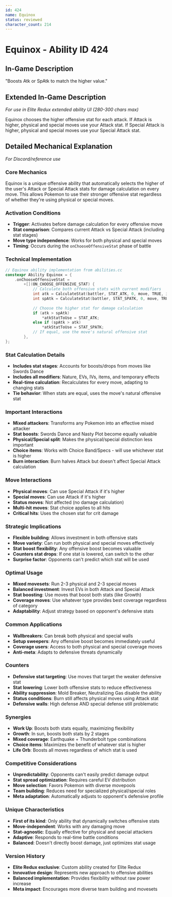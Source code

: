 ```yaml
---
id: 424
name: Equinox
status: reviewed
character_count: 214
---
```


# Equinox - Ability ID 424

## In-Game Description
"Boosts Atk or SpAtk to match the higher value."

## Extended In-Game Description
*For use in Elite Redux extended ability UI (280-300 chars max)*

Equinox chooses the higher offensive stat for each attack. If Attack is higher, physical and special moves use your Attack stat. If Special Attack is higher, physical and special moves use your Special Attack stat.

## Detailed Mechanical Explanation
*For Discord/reference use*

### Core Mechanics
Equinox is a unique offensive ability that automatically selects the higher of the user's Attack or Special Attack stats for damage calculation on every move. This allows Pokemon to use their stronger offensive stat regardless of whether they're using physical or special moves.

### Activation Conditions
- **Trigger**: Activates before damage calculation for every offensive move
- **Stat comparison**: Compares current Attack vs Special Attack (including stat stages)
- **Move type independence**: Works for both physical and special moves
- **Timing**: Occurs during the `onChooseOffensiveStat` phase of battle

### Technical Implementation
```c
// Equinox ability implementation from abilities.cc
constexpr Ability Equinox = {
    .onChooseOffensiveStat =
        +[](ON_CHOOSE_OFFENSIVE_STAT) {
            // Calculate both offensive stats with current modifiers
            int atk = CalculateStat(battler, STAT_ATK, 0, move, TRUE, ignoreOffensiveStatDrops, targetUnaware, FALSE);
            int spAtk = CalculateStat(battler, STAT_SPATK, 0, move, TRUE, ignoreOffensiveStatDrops, targetUnaware, FALSE);
            
            // Choose the higher stat for damage calculation
            if (atk > spAtk)
                *atkStatToUse = STAT_ATK;
            else if (spAtk > atk)
                *atkStatToUse = STAT_SPATK;
            // If equal, use the move's natural offensive stat
        },
};
```

### Stat Calculation Details
- **Includes stat stages**: Accounts for boosts/drops from moves like Swords Dance
- **Includes all modifiers**: Nature, EVs, IVs, items, and temporary effects
- **Real-time calculation**: Recalculates for every move, adapting to changing stats
- **Tie behavior**: When stats are equal, uses the move's natural offensive stat

### Important Interactions
- **Mixed attackers**: Transforms any Pokemon into an effective mixed attacker
- **Stat boosts**: Swords Dance and Nasty Plot become equally valuable
- **Physical/Special split**: Makes the physical/special distinction less important
- **Choice items**: Works with Choice Band/Specs - will use whichever stat is higher
- **Burn interaction**: Burn halves Attack but doesn't affect Special Attack calculation

### Move Interactions
- **Physical moves**: Can use Special Attack if it's higher
- **Special moves**: Can use Attack if it's higher  
- **Status moves**: Not affected (no damage calculation)
- **Multi-hit moves**: Stat choice applies to all hits
- **Critical hits**: Uses the chosen stat for crit damage

### Strategic Implications
- **Flexible building**: Allows investment in both offensive stats
- **Move variety**: Can run both physical and special moves effectively
- **Stat boost flexibility**: Any offensive boost becomes valuable
- **Counters stat drops**: If one stat is lowered, can switch to the other
- **Surprise factor**: Opponents can't predict which stat will be used

### Optimal Usage
- **Mixed movesets**: Run 2-3 physical and 2-3 special moves
- **Balanced investment**: Invest EVs in both Attack and Special Attack
- **Stat boosting**: Use moves that boost both stats (like Growth)
- **Coverage moves**: Use whatever type provides best coverage regardless of category
- **Adaptability**: Adjust strategy based on opponent's defensive stats

### Common Applications
- **Wallbreakers**: Can break both physical and special walls
- **Setup sweepers**: Any offensive boost becomes immediately useful
- **Coverage users**: Access to both physical and special coverage moves
- **Anti-meta**: Adapts to defensive threats dynamically

### Counters
- **Defensive stat targeting**: Use moves that target the weaker defensive stat
- **Stat lowering**: Lower both offensive stats to reduce effectiveness
- **Ability suppression**: Mold Breaker, Neutralizing Gas disable the ability
- **Status conditions**: Burn still affects physical moves using Attack stat
- **Defensive walls**: High defense AND special defense still problematic

### Synergies
- **Work Up**: Boosts both stats equally, maximizing flexibility
- **Growth**: In sun, boosts both stats by 2 stages
- **Mixed coverage**: Earthquake + Thunderbolt type combinations
- **Choice items**: Maximizes the benefit of whatever stat is higher
- **Life Orb**: Boosts all moves regardless of which stat is used

### Competitive Considerations
- **Unpredictability**: Opponents can't easily predict damage output
- **Stat spread optimization**: Requires careful EV distribution
- **Move selection**: Favors Pokemon with diverse movepools
- **Team building**: Reduces need for specialized physical/special roles
- **Meta adaptation**: Automatically adjusts to opponent's defensive profile

### Unique Characteristics
- **First of its kind**: Only ability that dynamically switches offensive stats
- **Move-independent**: Works with any damaging move
- **Stat-agnostic**: Equally effective for physical and special attackers
- **Adaptive**: Responds to real-time battle conditions
- **Balanced**: Doesn't directly boost damage, just optimizes stat usage

### Version History
- **Elite Redux exclusive**: Custom ability created for Elite Redux
- **Innovative design**: Represents new approach to offensive abilities
- **Balanced implementation**: Provides flexibility without raw power increase
- **Meta impact**: Encourages more diverse team building and movesets